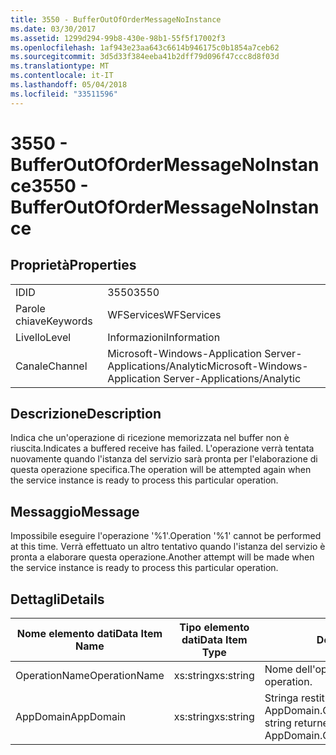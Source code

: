 ```yaml
---
title: 3550 - BufferOutOfOrderMessageNoInstance
ms.date: 03/30/2017
ms.assetid: 1299d294-99b8-430e-98b1-55f5f17002f3
ms.openlocfilehash: 1af943e23aa643c6614b946175c0b1854a7ceb62
ms.sourcegitcommit: 3d5d33f384eeba41b2dff79d096f47ccc8d8f03d
ms.translationtype: MT
ms.contentlocale: it-IT
ms.lasthandoff: 05/04/2018
ms.locfileid: "33511596"
---
```

# <a name="3550---bufferoutofordermessagenoinstance"></a><span data-ttu-id="1e77e-102">3550 - BufferOutOfOrderMessageNoInstance</span><span class="sxs-lookup"><span data-stu-id="1e77e-102">3550 - BufferOutOfOrderMessageNoInstance</span></span>
## <a name="properties"></a><span data-ttu-id="1e77e-103">Proprietà</span><span class="sxs-lookup"><span data-stu-id="1e77e-103">Properties</span></span>  
  
|||  
|-|-|  
|<span data-ttu-id="1e77e-104">ID</span><span class="sxs-lookup"><span data-stu-id="1e77e-104">ID</span></span>|<span data-ttu-id="1e77e-105">3550</span><span class="sxs-lookup"><span data-stu-id="1e77e-105">3550</span></span>|  
|<span data-ttu-id="1e77e-106">Parole chiave</span><span class="sxs-lookup"><span data-stu-id="1e77e-106">Keywords</span></span>|<span data-ttu-id="1e77e-107">WFServices</span><span class="sxs-lookup"><span data-stu-id="1e77e-107">WFServices</span></span>|  
|<span data-ttu-id="1e77e-108">Livello</span><span class="sxs-lookup"><span data-stu-id="1e77e-108">Level</span></span>|<span data-ttu-id="1e77e-109">Informazioni</span><span class="sxs-lookup"><span data-stu-id="1e77e-109">Information</span></span>|  
|<span data-ttu-id="1e77e-110">Canale</span><span class="sxs-lookup"><span data-stu-id="1e77e-110">Channel</span></span>|<span data-ttu-id="1e77e-111">Microsoft-Windows-Application Server-Applications/Analytic</span><span class="sxs-lookup"><span data-stu-id="1e77e-111">Microsoft-Windows-Application Server-Applications/Analytic</span></span>|  
  
## <a name="description"></a><span data-ttu-id="1e77e-112">Descrizione</span><span class="sxs-lookup"><span data-stu-id="1e77e-112">Description</span></span>  
 <span data-ttu-id="1e77e-113">Indica che un'operazione di ricezione memorizzata nel buffer non è riuscita.</span><span class="sxs-lookup"><span data-stu-id="1e77e-113">Indicates a buffered receive has failed.</span></span> <span data-ttu-id="1e77e-114">L'operazione verrà tentata nuovamente quando l'istanza del servizio sarà pronta per l'elaborazione di questa operazione specifica.</span><span class="sxs-lookup"><span data-stu-id="1e77e-114">The operation will be attempted again when the service instance is ready to process this particular operation.</span></span>  
  
## <a name="message"></a><span data-ttu-id="1e77e-115">Messaggio</span><span class="sxs-lookup"><span data-stu-id="1e77e-115">Message</span></span>  
 <span data-ttu-id="1e77e-116">Impossibile eseguire l'operazione '%1'.</span><span class="sxs-lookup"><span data-stu-id="1e77e-116">Operation '%1' cannot be performed at this time.</span></span> <span data-ttu-id="1e77e-117">Verrà effettuato un altro tentativo quando l'istanza del servizio è pronta a elaborare questa operazione.</span><span class="sxs-lookup"><span data-stu-id="1e77e-117">Another attempt will be made when the service instance is ready to process this particular operation.</span></span>  
  
## <a name="details"></a><span data-ttu-id="1e77e-118">Dettagli</span><span class="sxs-lookup"><span data-stu-id="1e77e-118">Details</span></span>  
  
|<span data-ttu-id="1e77e-119">Nome elemento dati</span><span class="sxs-lookup"><span data-stu-id="1e77e-119">Data Item Name</span></span>|<span data-ttu-id="1e77e-120">Tipo elemento dati</span><span class="sxs-lookup"><span data-stu-id="1e77e-120">Data Item Type</span></span>|<span data-ttu-id="1e77e-121">Descrizione</span><span class="sxs-lookup"><span data-stu-id="1e77e-121">Description</span></span>|  
|--------------------|--------------------|-----------------|  
|<span data-ttu-id="1e77e-122">OperationName</span><span class="sxs-lookup"><span data-stu-id="1e77e-122">OperationName</span></span>|<span data-ttu-id="1e77e-123">xs:string</span><span class="sxs-lookup"><span data-stu-id="1e77e-123">xs:string</span></span>|<span data-ttu-id="1e77e-124">Nome dell'operazione.</span><span class="sxs-lookup"><span data-stu-id="1e77e-124">The name of the operation.</span></span>|  
|<span data-ttu-id="1e77e-125">AppDomain</span><span class="sxs-lookup"><span data-stu-id="1e77e-125">AppDomain</span></span>|<span data-ttu-id="1e77e-126">xs:string</span><span class="sxs-lookup"><span data-stu-id="1e77e-126">xs:string</span></span>|<span data-ttu-id="1e77e-127">Stringa restituita da AppDomain.CurrentDomain.FriendlyName.</span><span class="sxs-lookup"><span data-stu-id="1e77e-127">The string returned by AppDomain.CurrentDomain.FriendlyName.</span></span>|
